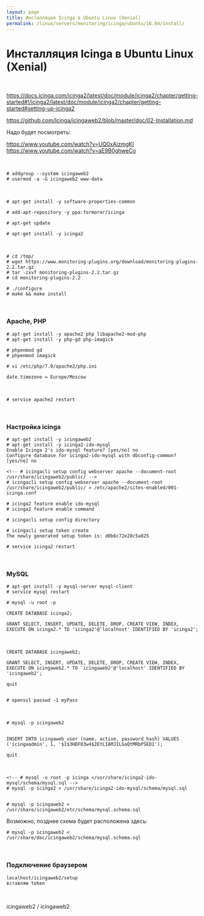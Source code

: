 ```yaml
---
layout: page
title: Инсталляция Icinga в Ubuntu Linux (Xenial)
permalink: /linux/servers/monitoring/icinga/ubuntu/16.04/install/
---
```


# Инсталляция Icinga в Ubuntu Linux (Xenial)

<br/>

https://docs.icinga.com/icinga2/latest/doc/module/icinga2/chapter/getting-started#!/icinga2/latest/doc/module/icinga2/chapter/getting-started#setting-up-icinga2

https://github.com/Icinga/icingaweb2/blob/master/doc/02-Installation.md



Надо будет посмотреть:  

https://www.youtube.com/watch?v=UQ0xAizmgKI
https://www.youtube.com/watch?v=aE9B0ghweCo

<br/>


    # addgroup --system icingaweb2
    # usermod -a -G icingaweb2 www-data

<br/>

    # apt-get install -y software-properties-common

    # add-apt-repository -y ppa:formorer/icinga

    # apt-get update

    # apt-get install -y icinga2

<br/>

    # cd /tmp/
    # wget https://www.monitoring-plugins.org/download/monitoring-plugins-2.2.tar.gz
    # tar -zxvf monitoring-plugins-2.2.tar.gz
    # cd monitoring-plugins-2.2

    # ./configure
    # make && make install


<br/>

### Apache, PHP

    # apt-get install -y apache2 php libapache2-mod-php
    # apt-get install -y php-gd php-imagick

    # phpenmod gd
    # phpenmod imagick

    # vi /etc/php/7.0/apache2/php.ini

    date.timezone = Europe/Moscow

<br/>

    # service apache2 restart


<br/>

### Настройка icinga

    # apt-get install -y icingaweb2
    # apt-get install -y icinga2-ido-mysql
    Enable Icinga 2's ido-mysql feature? [yes/no] no
    Configure database for icinga2-ido-mysql with dbconfig-common? [yes/no] no

    <!-- # icingacli setup config webserver apache --document-root /usr/share/icingaweb2/public/ -->
    # icingacli setup config webserver apache --document-root /usr/share/icingaweb2/public/ > /etc/apache2/sites-enabled/001-icinga.conf

    # icinga2 feature enable ido-mysql
    # icinga2 feature enable command

    # icingacli setup config directory

    # icingacli setup token create    
    The newly generated setup token is: d0b6c72e28c5a825

    # service icinga2 restart





<br/>

### MySQL

    # apt-get install -y mysql-server mysql-client
    # service mysql restart

    # mysql -u root -p

    CREATE DATABASE icinga2;

    GRANT SELECT, INSERT, UPDATE, DELETE, DROP, CREATE VIEW, INDEX, EXECUTE ON icinga2.* TO 'icinga2'@'localhost' IDENTIFIED BY 'icinga2';


<br/>

    CREATE DATABASE icingaweb2;

    GRANT SELECT, INSERT, UPDATE, DELETE, DROP, CREATE VIEW, INDEX, EXECUTE ON icingaweb2.* TO 'icingaweb2'@'localhost' IDENTIFIED BY 'icingaweb2';

    quit


    # openssl passwd -1 myPass


 <br/>

    # mysql -p icingaweb2


    INSERT INTO icingaweb_user (name, active, password_hash) VALUES ('icingaadmin', 1, '$1$3HDF03w4$2EYLIAMJILGaQtMRbPSED1');

    quit


<br/>

    <!-- # mysql -u root -p icinga </usr/share/icinga2-ido-mysql/schema/mysql.sql -->
    # mysql -p icinga2 < /usr/share/icinga2-ido-mysql/schema/mysql.sql


    # mysql -p icingaweb2 < /usr/share/icingaweb2/etc/schema/mysql.schema.sql


Возможно, позднее схема будет расположена здесь:

    # mysql -p icingaweb2 < /usr/share/doc/icingaweb2/schema/mysql.schema.sql

<!--

<br/>

    # vi /etc/icingaweb2/resources.ini


{% highlight text %}

[icingaweb2]
type                = "db"
db                  = "mysql"
host                = "localhost"
port                = "3306"
dbname              = "icingaweb2"
username            = "icingaweb2"
password            = "icingaweb2"


[icinga2]
type                = "db"
db                  = "mysql"
host                = "localhost"
port                = "3306"
dbname              = "icinga2"
username            = "icinga2"
password            = "icinga2"

{% endhighlight %}


icingaweb_group

    https://raw.githubusercontent.com/Icinga/icingaweb2/master/etc/schema/mysql.schema.sql
 -->


<br/>

### Подключение браузером

    localhost/icingaweb2/setup
    вставляю token

<br/>


icingaweb2 / icingaweb2
